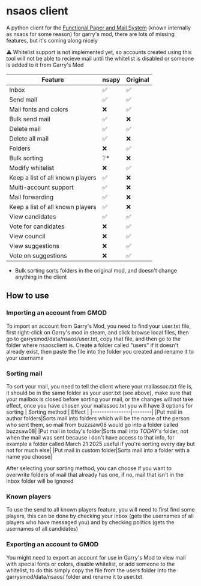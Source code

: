 # nsaos client
A python client for the [Functional Paper and Mail System](https://steamcommunity.com/sharedfiles/filedetails/?id=3444382722) (known internally as nsaos for some reason) for garry's mod, there are lots of missing features, but it's coming along nicely

⚠️ Whitelist support is not implemented yet, so accounts created using this tool will not be able to recieve mail until the whitelist is disabled or someone is added to it from Garry's Mod

| Feature | nsapy | Original |
|--------|--------|-----|
| Inbox     | ✅ | ✅ |
| Send mail | ✅ | ✅ |
| Mail fonts and colors | ❌ | ✅ |
| Bulk send mail | ✅ | ❌ |
| Delete mail | ✅ | ✅ |
| Delete all mail | ✅ | ❌ |
| Folders | ❌ | ✅ |
| Bulk sorting | ❔* | ❌ |
| Modify whitelist | ❌ | ✅ |
| Keep a list of all known players | ✅ | ❌ |
| Multi-account support | ✅ | ❌ |
| Mail forwarding | ✅ | ❌ |
| Keep a list of all known players | ✅ | ❌ |
| View candidates | ✅ | ✅ |
| Vote for candidates | ❌ | ✅ |
| View council | ❌ | ✅ |
| View suggestions | ❌ | ✅ |
| Vote on suggestions | ❌ | ✅ |

* Bulk sorting sorts folders in the original mod, and doesn't change anything in the client

## How to use

### Importing an account from GMOD
To import an account from Garry's Mod, you need to find your user.txt file, first right-click on Garry's mod in steam, and click browse local files, then go to garrysmod/data/nsaos/user.txt, copy that file, and then go to the folder where nsaosclient is. Create a folder called "users" if it doesn't already exist, then paste the file into the folder you created and rename it to your username

### Sorting mail
To sort your mail, you need to tell the client where your mailassoc.txt file is, it should be in the same folder as your user.txt (see above), make sure that your mailbox is closed before sorting your mail, or the changes will not take effect, once you have chosen your mailassoc.txt you will have 3 options for sorting
| Sorting method | Effect |
|----------------|--------|
|Put mail in author folders|Sorts mail into folders which will be the name of the person who sent them, so mail from buzzsaw08 would go into a folder called buzzsaw08|
|Put mail in today's folder|Sorts mail into *TODAY*'s folder, not when the mail was sent because i don't have access to that info, for example a folder called March 21 2025 useful if you're sorting every day but not for much else|
|Put mail in custom folder|Sorts mail into a folder with a name you choose|

After selecting your sorting method, you can choose if you want to overwrite folders of mail that already has one, if no, mail that isn't in the inbox folder will be ignored

### Known players
To use the send to all known players feature, you will need to first find some players, this can be done by checking your inbox (gets the usernames of all players who have messaged you) and by checking politics (gets the usernames of all candidates)

### Exporting an account to GMOD
You might need to export an account for use in Garry's Mod to view mail with special fonts or colors, disable whitelist, or add someone to the whitelist, to do this simply copy the file from the users folder into the garrysmod/data/nsaos/ folder and rename it to user.txt
